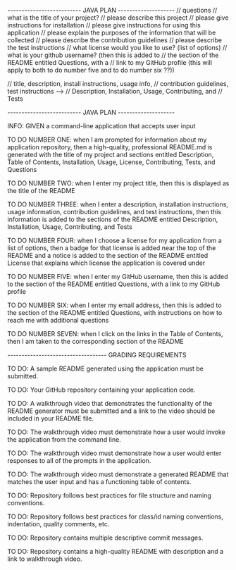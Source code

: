 -------------------------- JAVA PLAN -------------------- // questions // what is the title of your project? // please describe this project // please give instructions for installation // please give instructions for using this application // please explain the purposes of the information that will be collected // please describe the contribution guidelines // please describe the test instructions // what license would you like to use? (list of options) // what is your github username? (then this is added to // the section of the README entitled Questions, with a // link to my GitHub profile (this will apply to both to do number five and to do number six ??))

// title, description, install instructions, usage info, // contribution guidelines, test instructions --> // Description, Installation, Usage, Contributing, and // Tests

-------------------------- JAVA PLAN --------------------

INFO: GIVEN a command-line application that accepts user input

TO DO NUMBER ONE: when I am prompted for information about my application repository, then a high-quality, professional README.md is generated with the title of my project and sections entitled Description, Table of Contents, Installation, Usage, License, Contributing, Tests, and Questions

TO DO NUMBER TWO: when I enter my project title, then this is displayed as the title of the README

TO DO NUMBER THREE: when I enter a description, installation instructions, usage information, contribution guidelines, and test instructions, then this information is added to the sections of the README entitled Description, Installation, Usage, Contributing, and Tests

TO DO NUMBER FOUR: when I choose a license for my application from a list of options, then a badge for that license is added near the top of the README and a notice is added to the section of the README entitled License that explains which license the application is covered under

TO DO NUMBER FIVE: when I enter my GitHub username, then this is added to the section of the README entitled Questions, with a link to my GitHub profile

TO DO NUMBER SIX: when I enter my email address, then this is added to the section of the README entitled Questions, with instructions on how to reach me with additional questions

TO DO NUMBER SEVEN: when I click on the links in the Table of Contents, then I am taken to the corresponding section of the README

----------------------------------- GRADING REQUIREMENTS

TO DO: A sample README generated using the application must be submitted.

TO DO: Your GitHub repository containing your application code.

TO DO: A walkthrough video that demonstrates the functionality of the README generator must be submitted and a link to the video should be included in your README file.

TO DO: The walkthrough video must demonstrate how a user would invoke the application from the command line.

TO DO: The walkthrough video must demonstrate how a user would enter responses to all of the prompts in the application.

TO DO: The walkthrough video must demonstrate a generated README that matches the user input and has a functioning table of contents.

TO DO: Repository follows best practices for file structure and naming conventions.

TO DO: Repository follows best practices for class/id naming conventions, indentation, quality comments, etc.

TO DO: Repository contains multiple descriptive commit messages.

TO DO: Repository contains a high-quality README with description and a link to walkthrough video.